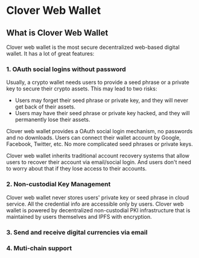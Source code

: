 # Clover Web Wallet

## What is Clover Web Wallet

Clover web wallet is the most secure decentralized web-based digital wallet. It has a lot of great features:

### 1. OAuth social logins without password

Usually, a crypto wallet needs users to provide a seed phrase or a private key to secure their crypto assets. This may lead to two risks: 

* Users may forget their seed phrase or private key, and they will never get back of their assets.
* Users may have their seed phrase or private key hacked, and they will permanently lose their assets.

Clover web wallet provides a OAuth social login mechanism, no passwords and no downloads.  Users can connect their wallet account by Google, Facebook, Twitter, etc. No more complicated seed phrases or private keys. 

Clover web wallet inherits traditional account recovery systems that allow users to recover their account via email/social login. And users don't need to worry about that if they lose access to their accounts.

### 2. Non-custodial Key Management

Clover web wallet never stores users' private key or seed phrase in cloud service.  All the credential info are accessible only by users. Clover web wallet is powered by decentralized non-custodial PKI infrastructure that is maintained by users themselves and IPFS with encryption.

### 3. Send and receive digital currencies via email

### 4. Muti-chain support



